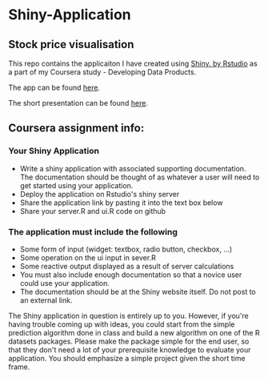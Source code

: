 # Shiny-Application
## Stock price visualisation

This repo contains the applicaiton I have created using [Shiny. by Rstudio](shiny.rstudio.com) as a part of my Coursera study - Developing Data Products.

The app can be found [here](https://taylorhxu.shinyapps.io/stock/).

The short presentation can be found [here](http://taylorhxu.com/Shiny-Application/#1).

## Coursera assignment info:

### Your Shiny Application

- Write a shiny application with associated supporting documentation. The documentation should be thought of as whatever a user will need to get started using your application.
- Deploy the application on Rstudio's shiny server
- Share the application link by pasting it into the text box below
- Share your server.R and ui.R code on github

### The application must include the following

- Some form of input (widget: textbox, radio button, checkbox, ...)
- Some operation on the ui input in sever.R
- Some reactive output displayed as a result of server calculations
- You must also include enough documentation so that a novice user could use your application.
- The documentation should be at the Shiny website itself. Do not post to an external link.
 
The Shiny application in question is entirely up to you. However, if you're having trouble coming up with ideas, you could start from the simple prediction algorithm done in class and build a new algorithm on one of the R datasets packages. Please make the package simple for the end user, so that they don't need a lot of your prerequisite knowledge to evaluate your application. You should emphasize a simple project given the short time frame.  
